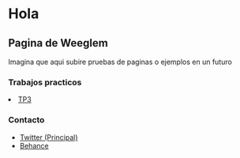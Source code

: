 <h1>Hola</h1>
<h2>Pagina de Weeglem</h2>
Imagina que aqui subire pruebas de paginas o ejemplos en un futuro

<h3>Trabajos practicos</h3>
<li><a target="new" href="https://weeglem.github.io/TP3/">TP3</a></li>

<h3>Contacto</h3>
<ul>
<li><a target="new" href="https://twitter.com/WeeglemArt">Twitter (Principal) </a></li>
<li><a target="new" href="https://www.behance.net/OmarWagk">Behance</a></li>


</ul>
